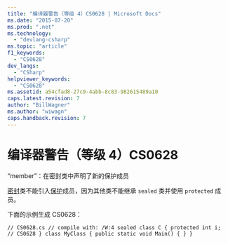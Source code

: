 ```yaml
---
title: "编译器警告（等级 4）CS0628 | Microsoft Docs"
ms.date: "2015-07-20"
ms.prod: ".net"
ms.technology: 
  - "devlang-csharp"
ms.topic: "article"
f1_keywords: 
  - "CS0628"
dev_langs: 
  - "CSharp"
helpviewer_keywords: 
  - "CS0628"
ms.assetid: a54cfad8-27c9-4abb-8c83-982615489a10
caps.latest.revision: 7
author: "BillWagner"
ms.author: "wiwagn"
caps.handback.revision: 7
---
```

# 编译器警告（等级 4）CS0628
“member”：在密封类中声明了新的保护成员  
  
 [密封](../../csharp/language-reference/keywords/sealed.md)类不能引入[保护](../../csharp/language-reference/keywords/protected.md)成员，因为其他类不能继承 `sealed` 类并使用 `protected` 成员。  
  
 下面的示例生成 CS0628：  
  
```  
// CS0628.cs // compile with: /W:4 sealed class C { protected int i;   // CS0628 } class MyClass { public static void Main() { } }  
```